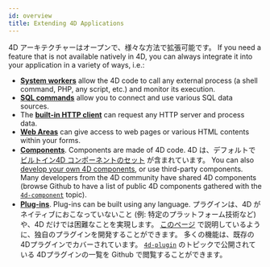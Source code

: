 ```yaml
---
id: overview
title: Extending 4D Applications
---
```


4D アーキテクチャーはオープンで、様々な方法で拡張可能です。 If you need a feature that is not available natively in 4D, you can always integrate it into your application in a variety of ways, i.e.:

- [**System workers**](../API/SystemWorkerClass.md) allow the 4D code to call any external process (a shell command, PHP, any script, etc.) and monitor its execution.
- [**SQL commands**](../commands/theme/SQL) allow you to connect and use various SQL data sources.
- The [**built-in HTTP client**](../API/HTTPRequestClass.md) can request any HTTP server and process data.
- [**Web Areas**](../FormObjects/webArea_overview.md) can give access to web pages or various HTML contents within your forms.
- [**Components**](Concepts/components.md). Components are made of 4D code. 4D は、デフォルトで[ビルトイン4D コンポーネントのセット](../Project/components.md#インストール済みの4dコンポーネント) が含まれています。 You can also [develop your own 4D components](develop-components.md), or use third-party components. Many developers from the 4D community have shared 4D components (browse Github to have a list of public 4D components gathered with the [`4d-component`](https://github.com/topics/4d-component) topic).
- [**Plug-ins**](../Concepts/plug-ins.md). Plug-ins can be built using any language. プラグインは、4D がネイティブにおこなっていないこと (例: 特定のプラットフォーム技術など) や、4D だけでは困難なことを実現します。 [このページ](develop-plug-ins.md) で説明しているように、独自のプラグインを開発することができます。 多くの機能は、既存の 4Dプラグインでカバーされています。 [`4d-plugin`](https://github.com/topics/4d-plugin) のトピックで公開されている 4Dプラグインの一覧を Github で閲覧することができます。
